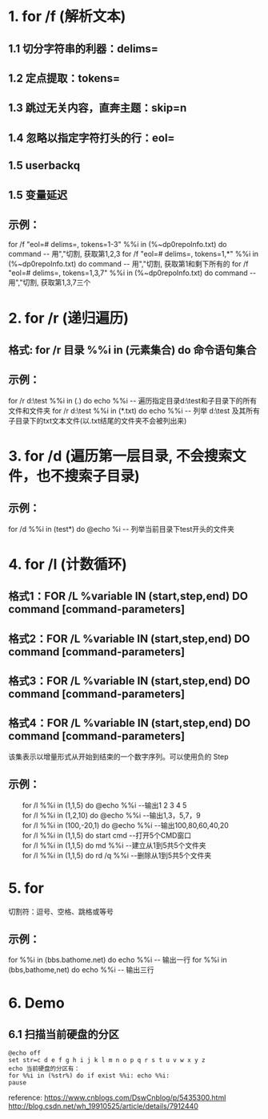# 1. for /f (解析文本)
## 1.1 切分字符串的利器：delims=
## 1.2 定点提取：tokens=
## 1.3 跳过无关内容，直奔主题：skip=n
## 1.4 忽略以指定字符打头的行：eol=
## 1.5 userbackq
## 1.5 变量延迟
## 示例：
for /f "eol=# delims=, tokens=1-3" %%i in (%~dp0repoInfo.txt) do command -- 用","切割, 获取第1,2,3
for /f "eol=# delims=, tokens=1,*" %%i in (%~dp0repoInfo.txt) do command -- 用","切割, 获取第1和剩下所有的
for /f "eol=# delims=, tokens=1,3,7" %%i in (%~dp0repoInfo.txt) do command -- 用","切割, 获取第1,3,7三个

# 2. for /r (递归遍历)
## 格式: for /r 目录 %%i in (元素集合) do 命令语句集合
## 示例： 
for /r d:\test %%i in (.) do echo %%i -- 遍历指定目录d:\test和子目录下的所有文件和文件夹
for /r d:\test %%i in (*.txt) do echo %%i -- 列举 d:\test 及其所有子目录下的txt文本文件(以.txt结尾的文件夹不会被列出来)

# 3. for /d (遍历第一层目录, 不会搜索文件，也不搜索子目录)
## 示例：
for /d %%i in (test*) do @echo %i -- 列举当前目录下test开头的文件夹

# 4. for /l (计数循环)
## 格式1：FOR /L %variable IN (start,step,end) DO command [command-parameters]   
## 格式2：FOR /L %variable IN (start,step,end) DO command [command-parameters]    
## 格式3：FOR /L %variable IN (start,step,end) DO command [command-parameters]    
## 格式4：FOR /L %variable IN (start,step,end) DO command [command-parameters]    
该集表示以增量形式从开始到结束的一个数字序列。可以使用负的 Step 
## 示例： 
　　for /l %%i in (1,1,5) do @echo %%i --输出1 2 3 4 5    
　　for /l %%i in (1,2,10) do @echo %%i --输出1,3，5,7，9    
　　for /l %%i in (100,-20,1) do @echo %%i --输出100,80,60,40,20    
　　for /l %%i in (1,1,5) do start cmd --打开5个CMD窗口    
　　for /l %%i in (1,1,5) do md %%i --建立从1到5共5个文件夹    
　　for /l %%i in (1,1,5) do rd /q %%i --删除从1到5共5个文件夹   
  
# 5. for
切割符：逗号、空格、跳格或等号
## 示例：
for %%i in (bbs.bathome.net) do echo %%i -- 输出一行
for %%i in (bbs,bathome,net) do echo %%i -- 输出三行


# 6. Demo
## 6.1 扫描当前硬盘的分区
	@echo off
	set str=c d e f g h i j k l m n o p q r s t u v w x y z
	echo 当前硬盘的分区有：
	for %%i in (%str%) do if exist %%i: echo %%i:
	pause


reference:
https://www.cnblogs.com/DswCnblog/p/5435300.html   
http://blog.csdn.net/wh_19910525/article/details/7912440
